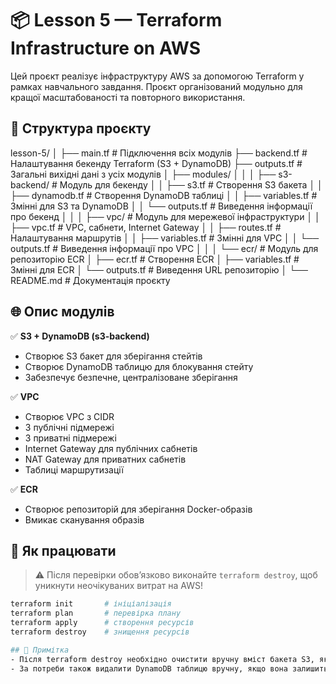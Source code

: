 # 📦 Lesson 5 — Terraform Infrastructure on AWS

Цей проєкт реалізує інфраструктуру AWS за допомогою Terraform у рамках навчального завдання. Проєкт організований модульно для кращої масштабованості та повторного використання.

## 📂 Структура проєкту

lesson-5/
│
├── main.tf # Підключення всіх модулів
├── backend.tf # Налаштування бекенду Terraform (S3 + DynamoDB)
├── outputs.tf # Загальні вихідні дані з усіх модулів
│
├── modules/
│ │
│ ├── s3-backend/ # Модуль для бекенду
│ │     ├── s3.tf # Створення S3 бакета
│ │     ├── dynamodb.tf # Створення DynamoDB таблиці
│ │     ├── variables.tf # Змінні для S3 та DynamoDB
│ │     └── outputs.tf # Виведення інформації про бекенд
│ │
│ ├── vpc/ # Модуль для мережевої інфраструктури
│ │     ├── vpc.tf # VPC, сабнети, Internet Gateway
│ │     ├── routes.tf # Налаштування маршрутів
│ │     ├── variables.tf # Змінні для VPC
│ │     └── outputs.tf # Виведення інформації про VPC
│ │
│ └── ecr/ # Модуль для репозиторію ECR
│       ├── ecr.tf # Створення ECR
│       ├── variables.tf # Змінні для ECR
│       └── outputs.tf # Виведення URL репозиторію
│
└── README.md # Документація проєкту


## 🌐 Опис модулів

✅ **S3 + DynamoDB (s3-backend)**  
- Створює S3 бакет для зберігання стейтів  
- Створює DynamoDB таблицю для блокування стейту  
- Забезпечує безпечне, централізоване зберігання

✅ **VPC**  
- Створює VPC з CIDR  
- 3 публічні підмережі  
- 3 приватні підмережі  
- Internet Gateway для публічних сабнетів  
- NAT Gateway для приватних сабнетів  
- Таблиці маршрутизації

✅ **ECR**  
- Створює репозиторій для зберігання Docker-образів  
- Вмикає сканування образів

## 🚀 Як працювати

> ⚠️ Після перевірки обов’язково виконайте `terraform destroy`, щоб уникнути неочікуваних витрат на AWS!

```bash
terraform init       # ініціалізація
terraform plan       # перевірка плану
terraform apply      # створення ресурсів
terraform destroy    # знищення ресурсів

## 📝 Примітка
- Після terraform destroy необхідно очистити вручну вміст бакета S3, якщо він не видаляється автоматично.
- За потреби також видалити DynamoDB таблицю вручну, якщо вона залишиться.
